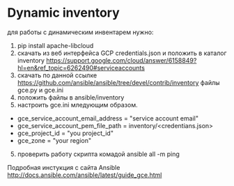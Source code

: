 # Dynamic inventory

для работы с динамическим инвентарем нужно:

1. pip install apache-libcloud
2. скачать из веб интерфейса GCP credentials.json и положить в каталог inventory
https://support.google.com/cloud/answer/6158849?hl=en&ref_topic=6262490#serviceaccounts
2. скачать по данной ссылке https://github.com/ansible/ansible/tree/devel/contrib/inventory файлы gce.py и gce.ini
3. положить файлы в ansible/inventory
4. настроить gce.ini  мледующим образом.

- gce_service_account_email_address = "service account email"
- gce_service_account_pem_file_path = inventory/<credentians.json>
- gce_project_id = "you project_id"
- gce_zone = "your region"

5. проверить работу скрипта комадой ansible all -m ping

Подробная инстукция с сайта Ansible
http://docs.ansible.com/ansible/latest/guide_gce.html
